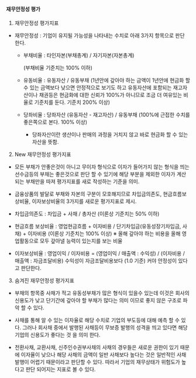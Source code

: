 #### 재무안정성 평가

1. 재무안정성 평가지표
- 재무안정성 : 기업이 유지될 가능성을 나타내는 수치로 아래 3가지 항목으로 판단 한다.
  
  - 부채비율 : 타인자본(부채총계) / 자기자본(자본총계) 
    
    (부채비율 기준치는 100% 이하)
  
  - 유동비율 : 유동자산 / 유동부채 (1년안에 갚아야 하는 금액이 1년안에 현금화 할 수 있는 금액보다 낮으면 안정적으로 보기도 하고 유동자산에 포함되는 재고자산이나 채권등은 현금화에 대한 신뢰가 100%가 아니므로 조금 더 여유있는 비율로 기준치를 둔다. 기준치 200% 이상)
  
  - 당좌비율 : 당좌자산 (유동자산 - 재고자산) / 유동부채 (100%에 근접한 수치를 좋은쪽으로 본다. 100% 이상)
    
    - 당좌자산이란 생산이나 판매의 과정을 거치지 않고 바로 현금화 할 수 있는 자산을 뜻함.
2. New 재무안정성 평가지표
- 모든 부채가 안좋은것이 아니고 무이자 형식으로 이자가 들어가지 않는 형식을 띄는 선수금등의 부채는 좋은것으로 판단 할 수 있기에 해당 부분을 제외한 이자가 계산되는 부채만을 따져 평가지표를 새로 작성하는 기준을 의미.

- 금융상품의 발달로 부채와 자본의 구분이 모호해지므로 차입금의존도, 현금흐름보상비율, 이자보상비율의 3가지를 새로운 평가지표로 제시.

- 차입금의존도 : 차입금 + 사채 / 총자산 (이론상 기준치는 50% 이하)

- 현금흐름 보상비율 : 영업현금흐름 + 이자비용 / 단기차입금(유동성장기차입금, 사채) + 이자비용 (이론상 기준치는 100% 이상)
  ※ 올해 갚아야 하는 비용을 올해 영업활동으로 모두 갚아낼 능력이 있는지를 보는 비율

- 이자보상비율 : 영업이익 / 이자비용 = (영업이익 / 매출액 : 수익성) / (이자비용 / 매출액 : 자금조달비용)
  수익성이 자금조달비용보다 (1.0 기준) 커야 안정성이 있다고 판단한다.
3. 숨겨진 재무안정성 평가지표
- 부채의 항목중 사채가 적고 유동성부채가 많은 형식이 있을수 있는데 이것은 회사의 신용도가 낮고 단기간에 갚아야 할 부채가 많다는 의미 이므로 좋지 않은 구조로 파악 할 수 있다.

- 사채를 통해 알 수 있는 이자율로 해당 수치로 기업의 부도등에 대해 예측 할 수 있다. 
  그러나 회사채 중에서 발행된 사채등이 무보증 발행의 성격을 띄고 있다면 해당 기업의 신용도가 좋다는 것 을 의미 한다.

- 전환사채, 교환사채, 신주인수권부사채의 사채의 경우들은 새로운 권한이 있기 때문에 이자율이 낮으나 해당 사채의 금액이 일반 사채보다 높다는 것은 일반적인 사채 발행이 어렵기 때문이라고 판단할 수 있다.
  따라서 기업의 재무상태가 위험도가 높다고 판단 되어지는 지표로 볼 수 있다.

